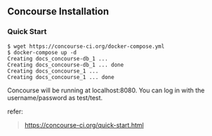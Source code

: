 ## Concourse Installation

### Quick Start

```shell
$ wget https://concourse-ci.org/docker-compose.yml
$ docker-compose up -d
Creating docs_concourse-db_1 ...
Creating docs_concourse-db_1 ... done
Creating docs_concourse_1 ...
Creating docs_concourse_1 ... done
```

Concourse will be running at localhost:8080. You can log in with the username/password as test/test.

refer:
>https://concourse-ci.org/quick-start.html